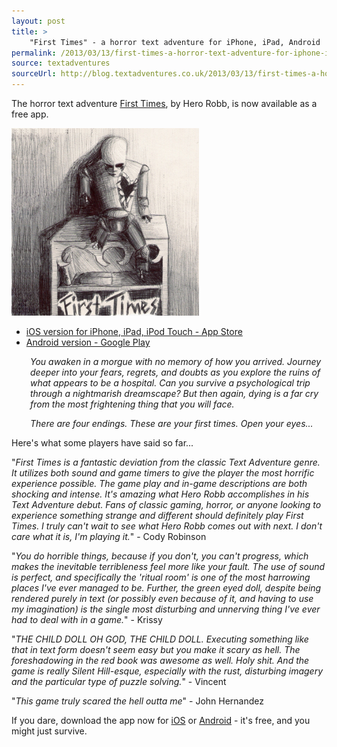 ```yaml
---
layout: post
title: >
    "First Times" - a horror text adventure for iPhone, iPad, Android
permalink: /2013/03/13/first-times-a-horror-text-adventure-for-iphone-ipad-android
source: textadventures
sourceUrl: http://blog.textadventures.co.uk/2013/03/13/first-times-a-horror-text-adventure-for-iphone-ipad-android/
---
```

The horror text adventure <a href="http://www.textadventures.co.uk/review/511/">First Times</a>, by Hero Robb, is now available as a free app.

<a href="/images/2013/textadventuresblog.files.wordpress.com-2013-03-firsttimes-ballpoint.jpg"><img class="alignright size-medium wp-image-2071" alt="FirstTimes-Ballpoint" src="/images/2013/textadventuresblog.files.wordpress.com-2013-03-firsttimes-ballpoint.jpg?w=300" width="300" height="300" /></a>

<ul>
	<li><a href="http://itunes.apple.com/app/id609611434">iOS version for iPhone, iPad, iPod Touch - App Store</a></li>
	<li><a href="https://play.google.com/store/apps/details?id=uk.co.textadventures.android.firsttimes">Android version - Google Play</a></li>
</ul>

<p style="padding-left:30px;"><em>You awaken in a morgue with no memory of how you arrived. Journey deeper into your fears, regrets, and doubts as you explore the ruins of what appears to be a hospital. Can you survive a psychological trip through a nightmarish dreamscape? But then again, dying is a far cry from the most frightening thing that you will face.</em></p>
<p style="padding-left:30px;"><em>There are four endings. These are your first times. Open your eyes...</em></p>

Here's what some players have said so far...

"<em>First Times is a fantastic deviation from the classic Text Adventure genre. It utilizes both sound and game timers to give the player the most horrific experience possible. The game play and in-game descriptions are both shocking and intense. It's amazing what Hero Robb accomplishes in his Text Adventure debut. Fans of classic gaming, horror, or anyone looking to experience something strange and different should definitely play First Times. I truly can't wait to see what Hero Robb comes out with next. I don't care what it is, I'm playing it.</em>" - Cody Robinson

"<em>You do horrible things, because if you don't, you can't progress, which makes the inevitable terribleness feel more like your fault. The use of sound is perfect, and specifically the 'ritual room' is one of the most harrowing places I've ever managed to be. Further, the green eyed doll, despite being rendered purely in text (or possibly even because of it, and having to use my imagination) is the single most disturbing and unnerving thing I've ever had to deal with in a game.</em>" - Krissy

"<em>THE CHILD DOLL OH GOD, THE CHILD DOLL. Executing something like that in text form doesn't seem easy but you make it scary as hell. The foreshadowing in the red book was awesome as well. Holy shit. And the game is really Silent Hill-esque, especially with the rust, disturbing imagery and the particular type of puzzle solving.</em>" - Vincent

"<em>This game truly scared the hell outta me</em>" - John Hernandez

If you dare, download the app now for <a href="http://itunes.apple.com/app/id609611434">iOS</a> or <a href="https://play.google.com/store/apps/details?id=uk.co.textadventures.android.firsttimes">Android</a> - it's free, and you might just survive.